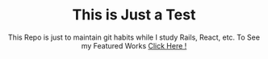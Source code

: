 <h1 align='center'> This is Just a Test </h1>
<p align='center'>
  This Repo is just to maintain git habits while I study Rails, React, etc.
  To See my Featured Works <a href='https://github.com/HeflerDev'> Click Here ! </a>
</p>
